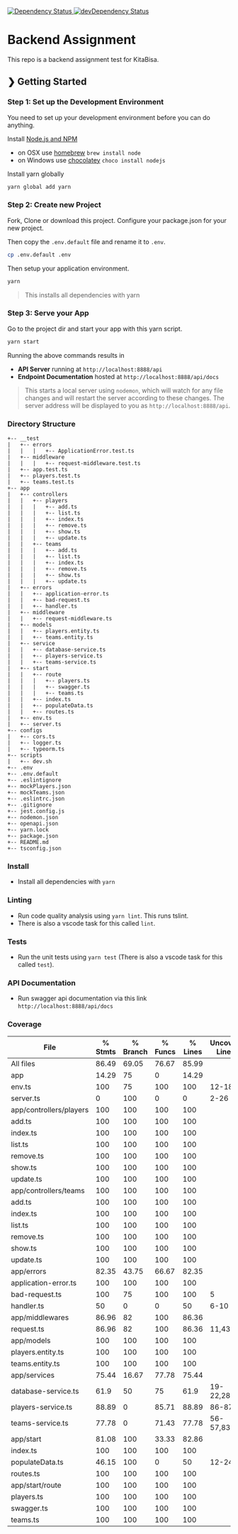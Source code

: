 
<!-- Dependency Status -->
<a href="https://david-dm.org/ohsaputra/photo-backend">
  <img src="https://david-dm.org/ohsaputra/photo-backend.svg" alt="Dependency Status" />
</a>
<!-- devDependency Status -->
<a href="https://david-dm.org/ohsaputra/photo-backend?type=dev">
  <img src="https://david-dm.org/ohsaputra/photo-backend/dev-status.svg" alt="devDependency Status" />
</a>

# Backend Assignment
This repo is a backend assignment test for KitaBisa.

## ❯ Getting Started

### Step 1: Set up the Development Environment

You need to set up your development environment before you can do anything.

Install [Node.js and NPM](https://nodejs.org/en/download/)

- on OSX use [homebrew](http://brew.sh) `brew install node`
- on Windows use [chocolatey](https://chocolatey.org/) `choco install nodejs`

Install yarn globally

```bash
yarn global add yarn
```

### Step 2: Create new Project

Fork, Clone or download this project. Configure your package.json for your new project.

Then copy the `.env.default` file and rename it to `.env`.

```bash
cp .env.default .env
```

Then setup your application environment.

```bash
yarn
```

> This installs all dependencies with yarn

### Step 3: Serve your App

Go to the project dir and start your app with this yarn script.

```bash
yarn start
```

Running the above commands results in 
* **API Server** running at `http://localhost:8888/api`
* **Endpoint Documentation** hosted at `http://localhost:8888/api/docs`

> This starts a local server using `nodemon`, which will watch for any file changes and will restart the server according to these changes.
> The server address will be displayed to you as `http://localhost:8888/api`.

### Directory Structure

```
+-- __test
|   +-- errors
|   |   |   +-- ApplicationError.test.ts
|   +-- middleware
|   |   |   +-- request-middleware.test.ts
|   +-- app.test.ts
|   +-- players.test.ts
|   +-- teams.test.ts
+-- app
|   +-- controllers
|   |   +-- players
|   |   |   +-- add.ts
|   |   |   +-- list.ts
|   |   |   +-- index.ts
|   |   |   +-- remove.ts
|   |   |   +-- show.ts
|   |   |   +-- update.ts
|   |   +-- teams
|   |   |   +-- add.ts
|   |   |   +-- list.ts
|   |   |   +-- index.ts
|   |   |   +-- remove.ts
|   |   |   +-- show.ts
|   |   |   +-- update.ts
|   +-- errors
|   |   +-- application-error.ts
|   |   +-- bad-request.ts
|   |   +-- handler.ts
|   +-- middleware
|   |   +-- request-middleware.ts
|   +-- models
|   |   +-- players.entity.ts
|   |   +-- teams.entity.ts
|   +-- service
|   |   +-- database-service.ts
|   |   +-- players-service.ts
|   |   +-- teams-service.ts
|   +-- start
|   |   +-- route
|   |   |   +-- players.ts
|   |   |   +-- swagger.ts
|   |   |   +-- teams.ts
|   |   +-- index.ts
|   |   +-- populateData.ts
|   |   +-- routes.ts
|   +-- env.ts
|   +-- server.ts
+-- configs
|   +-- cors.ts
|   +-- logger.ts
|   +-- typeorm.ts
+-- scripts
|   +-- dev.sh
+-- .env
+-- .env.default
+-- .eslintignore
+-- mockPlayers.json
+-- mockTeams.json
+-- .eslintrc.json
+-- .gitignore
+-- jest.config.js
+-- nodemon.json
+-- openapi.json
+-- yarn.lock
+-- package.json
+-- README.md
+-- tsconfig.json
```

### Install

- Install all dependencies with `yarn`

### Linting

- Run code quality analysis using `yarn lint`. This runs tslint.
- There is also a vscode task for this called `lint`.

### Tests

- Run the unit tests using `yarn test` (There is also a vscode task for this called `test`).

### API Documentation

- Run swagger api documentation via this link `http://localhost:8888/api/docs`

### Coverage

File                     | % Stmts | % Branch | % Funcs | % Lines | Uncovered Line #s
-------------------------|---------|----------|---------|---------|-------------------
All files                |   86.49 |    69.05 |   76.67 |   85.99 |
 app                     |   14.29 |       75 |       0 |   14.29 |
  env.ts                 |     100 |       75 |     100 |     100 | 12-18
  server.ts              |       0 |      100 |       0 |       0 | 2-26
 app/controllers/players |     100 |      100 |     100 |     100 |
  add.ts                 |     100 |      100 |     100 |     100 |
  index.ts               |     100 |      100 |     100 |     100 |
  list.ts                |     100 |      100 |     100 |     100 |
  remove.ts              |     100 |      100 |     100 |     100 |
  show.ts                |     100 |      100 |     100 |     100 |
  update.ts              |     100 |      100 |     100 |     100 |
 app/controllers/teams   |     100 |      100 |     100 |     100 |
  add.ts                 |     100 |      100 |     100 |     100 |
  index.ts               |     100 |      100 |     100 |     100 |
  list.ts                |     100 |      100 |     100 |     100 |
  remove.ts              |     100 |      100 |     100 |     100 |
  show.ts                |     100 |      100 |     100 |     100 |
  update.ts              |     100 |      100 |     100 |     100 |
 app/errors              |   82.35 |    43.75 |   66.67 |   82.35 |
  application-error.ts   |     100 |      100 |     100 |     100 |
  bad-request.ts         |     100 |       75 |     100 |     100 | 5
  handler.ts             |      50 |        0 |       0 |      50 | 6-10
 app/middlewares         |   86.96 |       82 |     100 |   86.36 |
  request.ts             |   86.96 |       82 |     100 |   86.36 | 11,43,49
 app/models              |     100 |      100 |     100 |     100 |
  players.entity.ts      |     100 |      100 |     100 |     100 |
  teams.entity.ts        |     100 |      100 |     100 |     100 |
 app/services            |   75.44 |    16.67 |   77.78 |   75.44 |
  database-service.ts    |    61.9 |       50 |      75 |    61.9 | 19-22,28-31
  players-service.ts     |   88.89 |        0 |   85.71 |   88.89 | 86-87
  teams-service.ts       |   77.78 |        0 |   71.43 |   77.78 | 56-57,83-84
 app/start               |   81.08 |      100 |   33.33 |   82.86 |
  index.ts               |     100 |      100 |     100 |     100 |
  populateData.ts        |   46.15 |      100 |       0 |      50 | 12-24
  routes.ts              |     100 |      100 |     100 |     100 |
 app/start/route         |     100 |      100 |     100 |     100 |
  players.ts             |     100 |      100 |     100 |     100 |
  swagger.ts             |     100 |      100 |     100 |     100 |
  teams.ts               |     100 |      100 |     100 |     100 |